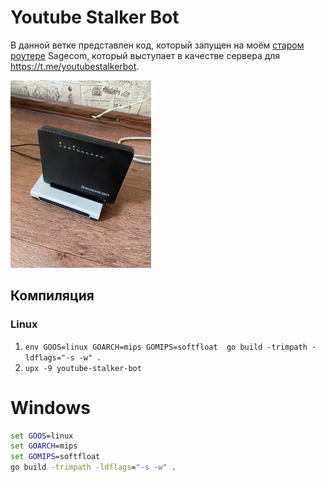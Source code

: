 # Youtube Stalker Bot

В данной ветке представлен код, который запущен на моём [старом роутере](https://openwrt.org/toh/hwdata/sagem/sagem_fast2704n_v1) Sagecom, который выступает в качестве сервера для https://t.me/youtubestalkerbot.

<img alt="Роутер в качестве сервера для бота" src="myserver.jpg" height="300">

## Компиляция
### Linux
1. `env GOOS=linux GOARCH=mips GOMIPS=softfloat  go build -trimpath -ldflags="-s -w" .`
2. `upx -9 youtube-stalker-bot`

# Windows
```cmd
set GOOS=linux
set GOARCH=mips
set GOMIPS=softfloat
go build -trimpath -ldflags="-s -w" .
```